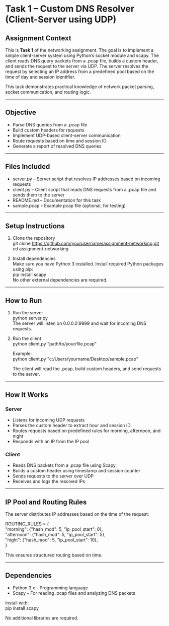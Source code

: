 # Task 1 – Custom DNS Resolver (Client-Server using UDP)

## Assignment Context
This is **Task 1** of the networking assignment. The goal is to implement a simple client-server system using Python’s socket module and scapy. The client reads DNS query packets from a .pcap file, builds a custom header, and sends the request to the server via UDP. The server resolves the request by selecting an IP address from a predefined pool based on the time of day and session identifier.

This task demonstrates practical knowledge of network packet parsing, socket communication, and routing logic.

---

## Objective
- Parse DNS queries from a .pcap file  
- Build custom headers for requests  
- Implement UDP-based client-server communication  
- Route requests based on time and session ID  
- Generate a report of resolved DNS queries  

---

## Files Included
- server.py – Server script that resolves IP addresses based on incoming requests  
- client.py – Client script that reads DNS requests from a .pcap file and sends them to the server  
- README.md – Documentation for this task  
- sample.pcap – Example pcap file (optional, for testing)  

---

## Setup Instructions

1. Clone the repository  
   git clone https://github.com/yourusername/assignment-networking.git  
   cd assignment-networking  

2. Install dependencies  
   Make sure you have Python 3 installed. Install required Python packages using pip:  
   pip install scapy  
   No other external dependencies are required.  

---

## How to Run

1. Run the server  
   python server.py  
   The server will listen on 0.0.0.0:9999 and wait for incoming DNS requests.  

2. Run the client  
   python client.py "path/to/your/file.pcap"  

   Example:  
   python client.py "c:/Users/yourname/Desktop/sample.pcap"  

   The client will read the .pcap, build custom headers, and send requests to the server.  

---

## How It Works

### Server
- Listens for incoming UDP requests  
- Parses the custom header to extract hour and session ID  
- Routes requests based on predefined rules for morning, afternoon, and night  
- Responds with an IP from the IP pool  

### Client
- Reads DNS packets from a .pcap file using Scapy  
- Builds a custom header using timestamp and session counter  
- Sends requests to the server over UDP  
- Receives and logs the resolved IPs  

---

## IP Pool and Routing Rules
The server distributes IP addresses based on the time of the request:  

ROUTING_RULES = {  
    "morning": {"hash_mod": 5, "ip_pool_start": 0},  
    "afternoon": {"hash_mod": 5, "ip_pool_start": 5},  
    "night": {"hash_mod": 5, "ip_pool_start": 10},  
}  

This ensures structured routing based on time.  

---

## Dependencies
- Python 3.x – Programming language  
- Scapy – For reading .pcap files and analyzing DNS packets  

Install with:  
pip install scapy  

No additional libraries are required.
